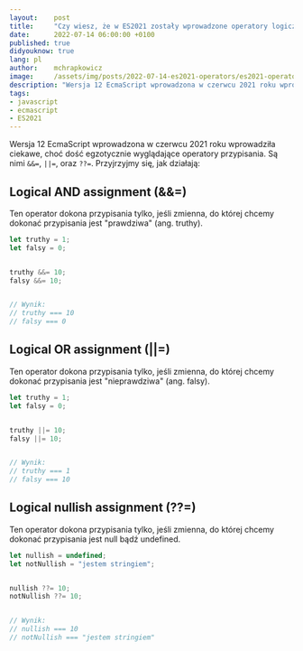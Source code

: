 ```yaml
---
layout:    post
title:     "Czy wiesz, że w ES2021 zostały wprowadzone operatory logicznego przypisania oraz nullish coalescing?"
date:      2022-07-14 06:00:00 +0100
published: true
didyouknow: true
lang: pl
author:    mchrapkowicz
image:     /assets/img/posts/2022-07-14-es2021-operators/es2021-operators.jpg
description: "Wersja 12 EcmaScript wprowadzona w czerwcu 2021 roku wprowadziła ciekawe, choć dość egzotycznie wyglądające operatory przypisania. Przyjrzyjmy się, jak działają."
tags:
- javascript
- ecmascript
- ES2021
---
```


Wersja 12 EcmaScript wprowadzona w czerwcu 2021 roku wprowadziła ciekawe, choć dość egzotycznie wyglądające operatory przypisania. Są nimi `&&=`, `||=`, oraz `??=`. Przyjrzyjmy się, jak działają:

## Logical AND assignment (&&=)
Ten operator dokona przypisania tylko, jeśli zmienna, do której chcemy dokonać przypisania jest "prawdziwa" (ang. truthy).

```javascript
let truthy = 1;
let falsy = 0;


truthy &&= 10;
falsy &&= 10;


// Wynik:
// truthy === 10
// falsy === 0
```

## Logical OR assignment (||=)
Ten operator dokona przypisania tylko, jeśli zmienna, do której chcemy dokonać przypisania jest "nieprawdziwa" (ang. falsy).

```javascript
let truthy = 1;
let falsy = 0;


truthy ||= 10;
falsy ||= 10;


// Wynik:
// truthy === 1
// falsy === 10
```

## Logical nullish assignment (??=)
Ten operator dokona przypisania tylko, jeśli zmienna, do której chcemy dokonać przypisania jest null bądź undefined.

```javascript
let nullish = undefined;
let notNullish = "jestem stringiem";


nullish ??= 10;
notNullish ??= 10;


// Wynik:
// nullish === 10
// notNullish === "jestem stringiem"
```
